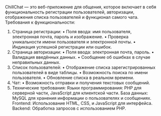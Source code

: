 ChillChat — это веб-приложение для общения, которое включает в себя функциональность регистрации пользователей, авторизации, отображения списка пользователей и функционал самого чата.
Требования к функциональности:
1.	Страница регистрации:
  •	Поля ввода: имя пользователя, электронная почта, пароль и изображение.
  •	Проверка уникальности имени пользователя и электронной почты.
  •	Индикация успешной регистрации или ошибок.
2.	Страница авторизации:
  •	Поля ввода: электронная почта, пароль.
  •	Валидация введённых данных.
  •	Сообщение об ошибках в случае неправильных данных.
3.	Список пользователей:
  •	Отображение списка зарегистрированных пользователей в виде таблицы.
  •	Возможность поиска по имени пользователя.
  •	Обновление списка в реальном времени.
4.	Чат:
  •	Возможность отправки и получения текстовых сообщений.
5.	Технические требования:
  Языки программирования: PHP для серверной части, JavaScript для клиентской части.
  База данных: MySQL для хранения информации о пользователях и сообщениях.
  Frontend: Использование HTML, CSS, и JavaScript для интерфейса.
  Backend: Обработка запросов с использованием PHP.
